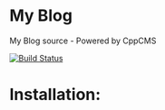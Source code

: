 # My Blog

My Blog source - Powered by CppCMS

[![Build Status](https://travis-ci.org/HadesD/CppCMS.svg?branch=master)](https://travis-ci.org/HadesD/CppCMS)

# Installation:


